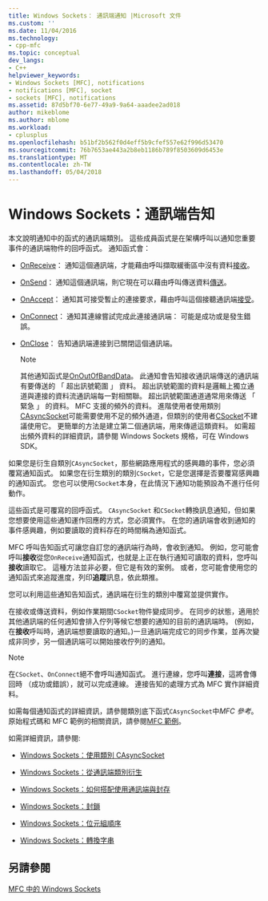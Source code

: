 ```yaml
---
title: Windows Sockets： 通訊端通知 |Microsoft 文件
ms.custom: ''
ms.date: 11/04/2016
ms.technology:
- cpp-mfc
ms.topic: conceptual
dev_langs:
- C++
helpviewer_keywords:
- Windows Sockets [MFC], notifications
- notifications [MFC], socket
- sockets [MFC], notifications
ms.assetid: 87d5bf70-6e77-49a9-9a64-aaadee2ad018
author: mikeblome
ms.author: mblome
ms.workload:
- cplusplus
ms.openlocfilehash: b51bf2b562f0d4eff5b9cfef557e62f996d53470
ms.sourcegitcommit: 76b7653ae443a2b8eb1186b789f8503609d6453e
ms.translationtype: MT
ms.contentlocale: zh-TW
ms.lasthandoff: 05/04/2018
---
```

# <a name="windows-sockets-socket-notifications"></a>Windows Sockets：通訊端告知
本文說明通知中的函式的通訊端類別。 這些成員函式是在架構呼叫以通知您重要事件的通訊端物件的回呼函式。 通知函式會：  
  
-   [OnReceive](../mfc/reference/casyncsocket-class.md#onreceive)： 通知這個通訊端，才能藉由呼叫擷取緩衝區中沒有資料[接收](../mfc/reference/casyncsocket-class.md#receive)。  
  
-   [OnSend](../mfc/reference/casyncsocket-class.md#onsend)： 通知這個通訊端，則它現在可以藉由呼叫傳送資料[傳送](../mfc/reference/casyncsocket-class.md#send)。  
  
-   [OnAccept](../mfc/reference/casyncsocket-class.md#onaccept)： 通知其可接受暫止的連接要求，藉由呼叫這個接聽通訊端[接受](../mfc/reference/casyncsocket-class.md#accept)。  
  
-   [OnConnect](../mfc/reference/casyncsocket-class.md#onconnect)： 通知其連線嘗試完成此連接通訊端： 可能是成功或是發生錯誤。  
  
-   [OnClose](../mfc/reference/casyncsocket-class.md#onclose)： 告知通訊端連接到已關閉這個通訊端。  
  
    > [!NOTE]
    >  其他通知函式是[OnOutOfBandData](../mfc/reference/casyncsocket-class.md#onoutofbanddata)。 此通知會告知接收通訊端傳送的通訊端有要傳送的 「 超出訊號範圍 」 資料。 超出訊號範圍的資料是邏輯上獨立通道與連接的資料流通訊端每一對相關聯。 超出訊號範圍通道通常用來傳送 「 緊急 」 的資料。 MFC 支援的頻外的資料。 進階使用者使用類別[CAsyncSocket](../mfc/reference/casyncsocket-class.md)可能需要使用不足的頻外通道，但類別的使用者[CSocket](../mfc/reference/csocket-class.md)不建議使用它。 更簡單的方法是建立第二個通訊端，用來傳遞這類資料。 如需超出頻外資料的詳細資訊，請參閱 Windows Sockets 規格，可在 Windows SDK。  
  
 如果您是衍生自類別`CAsyncSocket`，那些網路應用程式的感興趣的事件，您必須覆寫通知函式。 如果您在衍生類別的類別`CSocket`，它是您選擇是否要覆寫感興趣的通知函式。 您也可以使用`CSocket`本身，在此情況下通知功能預設為不進行任何動作。  
  
 這些函式是可覆寫的回呼函式。 `CAsyncSocket` 和`CSocket`轉換訊息通知，但如果您想要使用這些通知運作回應的方式，您必須實作。 在您的通訊端會收到通知的事件感興趣，例如要讀取的資料存在的時間稱為通知函式。  
  
 MFC 呼叫告知函式可讓您自訂您的通訊端行為時，會收到通知。 例如，您可能會呼叫**接收**從您`OnReceive`通知函式，也就是上正在執行通知可讀取的資料，您呼叫**接收**讀取它。 這種方法並非必要，但它是有效的案例。 或者，您可能會使用您的通知函式來追蹤進度，列印**追蹤**訊息，依此類推。  
  
 您可以利用這些通知告知函式，通訊端在衍生的類別中覆寫並提供實作。  
  
 在接收或傳送資料，例如作業期間`CSocket`物件變成同步。 在同步的狀態，適用於其他通訊端的任何通知會排入佇列等候它想要的通知的目前的通訊端時。 (例如，在**接收**呼叫時，通訊端想要讀取的通知。)一旦通訊端完成它的同步作業，並再次變成非同步，另一個通訊端可以開始接收佇列的通知。  
  
> [!NOTE]
>  在`CSocket`、`OnConnect`絕不會呼叫通知函式。 進行連線，您呼叫**連接**，這將會傳回時 （成功或錯誤），就可以完成連線。 連接告知的處理方式為 MFC 實作詳細資料。  
  
 如需每個通知函式的詳細資訊，請參閱類別底下函式`CAsyncSocket`中*MFC 參考*。 原始程式碼和 MFC 範例的相關資訊，請參閱[MFC 範例](../visual-cpp-samples.md)。  
  
 如需詳細資訊，請參閱:  
  
-   [Windows Sockets：使用類別 CAsyncSocket](../mfc/windows-sockets-using-class-casyncsocket.md)  
  
-   [Windows Sockets：從通訊端類別衍生](../mfc/windows-sockets-deriving-from-socket-classes.md)  
  
-   [Windows Sockets：如何搭配使用通訊端與封存](../mfc/windows-sockets-how-sockets-with-archives-work.md)  
  
-   [Windows Sockets：封鎖](../mfc/windows-sockets-blocking.md)  
  
-   [Windows Sockets：位元組順序](../mfc/windows-sockets-byte-ordering.md)  
  
-   [Windows Sockets：轉換字串](../mfc/windows-sockets-converting-strings.md)  
  
## <a name="see-also"></a>另請參閱  
 [MFC 中的 Windows Sockets](../mfc/windows-sockets-in-mfc.md)


